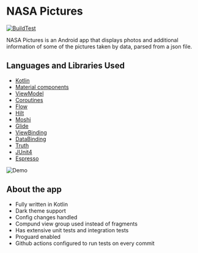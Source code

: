 # NASA Pictures
[![BuildTest](https://github.com/muthuraj57/NASA-Pictures/actions/workflows/build.yaml/badge.svg)](https://github.com/muthuraj57/NASA-Pictures/actions/workflows/build.yaml)

NASA Pictures is an Android app that displays photos and additional information of some of the pictures taken by data, parsed from a json file.

## Languages and Libraries Used

- [Kotlin](https://kotlinlang.org/)
- [Material components](https://material.io/develop/android)
- [ViewModel](https://developer.android.com/topic/libraries/architecture/viewmodel)
- [Coroutines](https://developer.android.com/kotlin/coroutines)
- [Flow](https://developer.android.com/kotlin/flow)
- [Hilt](https://developer.android.com/training/dependency-injection/hilt-android)
- [Moshi](https://github.com/square/moshi)
- [Glide](https://github.com/bumptech/glide)
- [ViewBinding](https://developer.android.com/topic/libraries/view-binding)
- [DataBinding](https://developer.android.com/topic/libraries/data-binding)
- [Truth](https://truth.dev/)
- [JUnit4](https://junit.org/junit4/)
- [Espresso](https://developer.android.com/training/testing/espresso)

![Demo](https://user-images.githubusercontent.com/10187654/111885272-c4aea880-89ec-11eb-9056-8e9baccb33f2.gif)

## About the app

- Fully written in Kotlin
- Dark theme support
- Config changes handled
- Compund view group used instead of fragments
- Has extensive unit tests and integration tests
- Proguard enabled
- Github actions configured to run tests on every commit